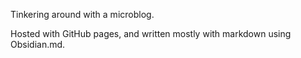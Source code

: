 Tinkering around with a microblog. 

Hosted with GitHub pages, and written mostly with markdown using Obsidian.md.
